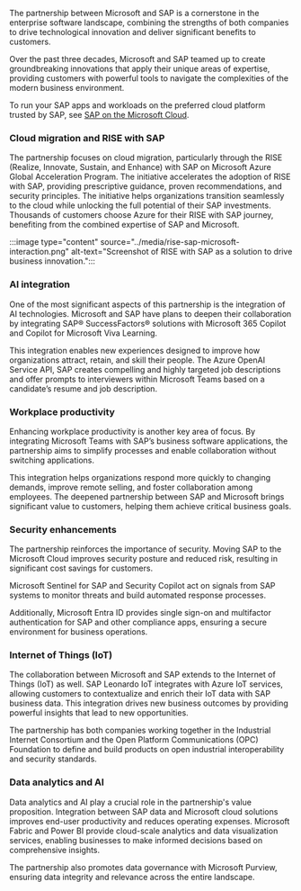 

The partnership between Microsoft and SAP is a cornerstone in the enterprise software landscape, combining the strengths of both companies to drive technological innovation and deliver significant benefits to customers. 

Over the past three decades, Microsoft and SAP teamed up to create groundbreaking innovations that apply their unique areas of expertise, providing customers with powerful tools to navigate the complexities of the modern business environment.

To run your SAP apps and workloads on the preferred cloud platform trusted by SAP, see [SAP on the Microsoft Cloud](https://azure.microsoft.com/solutions/sap/).

### Cloud migration and RISE with SAP

The partnership focuses on cloud migration, particularly through the RISE (Realize, Innovate, Sustain, and Enhance) with SAP on Microsoft Azure Global Acceleration Program. The initiative accelerates the adoption of RISE with SAP, providing prescriptive guidance, proven recommendations, and security principles. The initiative helps organizations transition seamlessly to the cloud while unlocking the full potential of their SAP investments. Thousands of customers choose Azure for their RISE with SAP journey, benefiting from the combined expertise of SAP and Microsoft.

:::image type="content" source="../media/rise-sap-microsoft-interaction.png" alt-text="Screenshot of RISE with SAP as a solution to drive business innovation.":::

### AI integration

One of the most significant aspects of this partnership is the integration of AI technologies. Microsoft and SAP have plans to deepen their collaboration by integrating SAP® SuccessFactors® solutions with Microsoft 365 Copilot and Copilot for Microsoft Viva Learning. 

This integration enables new experiences designed to improve how organizations attract, retain, and skill their people. The Azure OpenAI Service API, SAP creates compelling and highly targeted job descriptions and offer prompts to interviewers within Microsoft Teams based on a candidate’s resume and job description.

### Workplace productivity

Enhancing workplace productivity is another key area of focus. By integrating Microsoft Teams with SAP’s business software applications, the partnership aims to simplify processes and enable collaboration without switching applications. 

This integration helps organizations respond more quickly to changing demands, improve remote selling, and foster collaboration among employees. The deepened partnership between SAP and Microsoft brings significant value to customers, helping them achieve critical business goals.

### Security enhancements

The partnership reinforces the importance of security. Moving SAP to the Microsoft Cloud improves security posture and reduced risk, resulting in significant cost savings for customers. 

Microsoft Sentinel for SAP and Security Copilot act on signals from SAP systems to monitor threats and build automated response processes. 

Additionally, Microsoft Entra ID provides single sign-on and multifactor authentication for SAP and other compliance apps, ensuring a secure environment for business operations.

### Internet of Things (IoT)

The collaboration between Microsoft and SAP extends to the Internet of Things (IoT) as well. SAP Leonardo IoT integrates with Azure IoT services, allowing customers to contextualize and enrich their IoT data with SAP business data. This integration drives new business outcomes by providing powerful insights that lead to new opportunities. 

The partnership has both companies working together in the Industrial Internet Consortium and the Open Platform Communications (OPC) Foundation to define and build products on open industrial interoperability and security standards.

### Data analytics and AI

Data analytics and AI play a crucial role in the partnership's value proposition. Integration between SAP data and Microsoft cloud solutions improves end-user productivity and reduces operating expenses. Microsoft Fabric and Power BI provide cloud-scale analytics and data visualization services, enabling businesses to make informed decisions based on comprehensive insights. 

The partnership also promotes data governance with Microsoft Purview, ensuring data integrity and relevance across the entire landscape.
